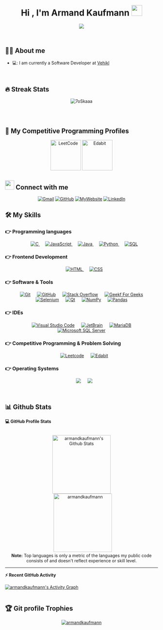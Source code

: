 <h1 align="center">Hi , I'm Armand Kaufmann <img src="https://media.giphy.com/media/hvRJCLFzcasrR4ia7z/giphy.gif" width="35"></h1>
<p align="center">
  <a href="https://github.com/DenverCoder1/readme-typing-svg"><img src="https://readme-typing-svg.herokuapp.com?lines=Coding+Challenges;Algorithms%20|%20OOP;Front+End+|+Back+End;Always%20learning%20new%20things&center=true&width=500&height=50"></a>
</p>


<br>


## :sassy_man:  About me
- 💻: I am currently a Software Developer at [Vehikl](https://github.com/vehikl)

<br>

## 🔥 Streak Stats
<p align="center"><img src="https://github-readme-streak-stats.herokuapp.com/?user=armandkaufmann&theme=algolia" alt="7oSkaaa" /></p>

<br>
<br>


## 👀 My Competitive Programming Profiles

<p align="center">
	<a href="https://leetcode.com/armandkaufmann/"><img src="https://img.icons8.com/external-tal-revivo-shadow-tal-revivo/50/000000/external-level-up-your-coding-skills-and-quickly-land-a-job-logo-shadow-tal-revivo.png" alt="LeetCode" width="100" height="100"/></a>
	<a href="https://edabit.com/user/K6MfKMytoJJuSGewP"><img src="https://pbs.twimg.com/profile_images/1099659786671611904/pPOnSc6C_400x400.png" alt="Edabit" width="100" height="100"/></a>
</p>

## <img src="https://media.giphy.com/media/iY8CRBdQXODJSCERIr/giphy.gif" width="30px"> Connect with me
<p align="center">
	<a href="mailto:armandkaufmann@gmail.com"><img img src="https://img.shields.io/badge/Gmail-%23EA4335.svg?style=plastic&logo=gmail&logoColor=white" alt="Gmail"/></a>
	<a href="https://github.com/armandkaufmann"><img src="https://img.shields.io/badge/GitHub-%23181717.svg?style=plastic&logo=github&logoColor=white" alt="GitHub"/></a>
	<a href="https://www.armandkaufmann.com/"><img src="https://img.shields.io/badge/My%20Website-%FF9900.svg?style=plastic&logo=MyWebsite&logoColor=white" alt="MyWebsite"/></a>
	<a href="https://www.linkedin.com/in/armand-kaufmann/"><img src="https://img.shields.io/badge/LinkedIn-%230A66C2.svg?style=plastic&logo=linkedin&logoColor=white" alt="LinkedIn"/></a>
</p>




## 🛠️ My Skills

### 👉 Programming languages

<p align="center"> 
  &emsp; 
  <a href="https://www.cprogramming.com/" target="_blank"> 
    <img alt="C" src="https://img.shields.io/badge/C%20-%232370ED.svg?style=plastic&logo=c&logoColor=white">
  </a> 
  &emsp;
  <a href="https://developer.mozilla.org/en-US/docs/Web/JavaScript" target="_blank"> 
     <img alt="JavaScript" src="https://img.shields.io/badge/JavaScript%20-%23F7DF1E.svg?style=plastic&logo=javascript&logoColor=black">
   </a>
  &emsp;
  <a href="https://www.java.com" target="_blank"> 
    <img alt="Java" src="https://img.shields.io/badge/Java-%23007396.svg?style=plastic&logo=java&logoColor=white">
  </a>
  &emsp;
   <a href="https://www.python.org" target="_blank">
    <img alt="Python" src="https://img.shields.io/badge/Python%20-%2314354C.svg?style=plastic&logo=python&logoColor=white">
  </a>
	&emsp;
   <a href="https://en.wikipedia.org/wiki/SQL" target="_blank">
    <img alt="SQL" src="https://img.shields.io/badge/MySQL%20-%2314354C.svg?style=plastic&logo=MySQL&logoColor=white">
  </a>
</p>

### 👉 Frontend Development
<p align="center"> 
  &emsp; 
  <a href="https://www.w3.org/html/" target="_blank"> 
   <img alt="HTML" src="https://img.shields.io/badge/HTML5%20-%23E34F26.svg?style=plastic&logo=html5&logoColor=white">
  </a>   
  &emsp;
  <a href="https://www.w3schools.com/css/" target="_blank">
    <img alt="CSS" src="https://img.shields.io/badge/CSS%20-%231572B6.svg?style=plastic&logo=css3&logoColor=white">
  </a> 
</p>

 ### 👉 Software & Tools
 
<p align="center">
  &emsp;
    <a href="#"><img alt="Git" src="https://img.shields.io/badge/Git%20-%23F05033.svg?style=plastic&logo=git&logoColor=white"></a>
  &emsp;
    <a href="#"><img alt="GitHub" src="https://img.shields.io/badge/GitHub-%23181717.svg?style=plastic&logo=github&logoColor=white"></a>
  &emsp;
    <a href="#"><img alt="Stack Overflow" src="https://img.shields.io/badge/-Stack%20Overflow-FE7A16?style=plastic&logo=stack-overflow&logoColor=white"></a>
  &emsp;
    <a href="#"><img alt="Geekf For Geeks" src="https://img.shields.io/badge/Geeks%20for%20Geeks-%230F9D58.svg?style=plastic&logo=geeksforgeeks&logoColor=white"></a>
  &emsp;
    <a href="#"><img alt="Selenium" src="https://img.shields.io/badge/Selenium-%2343B02A.svg?&style=plastic&logo=selenium&logoColor=white"></a>
&emsp;
    <a href="#"><img alt="Qt" src="https://img.shields.io/badge/Qt-41CD52?style=plastic&logo=qt&logoColor=white"></a>
&emsp;
    <a href="#"><img alt="NumPy" src="https://img.shields.io/badge/NumPy-013243?style=plastic&logo=numpy&logoColor=white"></a>
&emsp;
    <a href="#"><img alt="Pandas" src="https://img.shields.io/badge/Pandas-150458?style=plastic&logo=pandas&logoColor=white"></a>
</p>

 ### 👉 IDEs
 
<p align="center">
  &emsp;
    <a href="#"><img alt="Visual Studio Code" src="https://img.shields.io/badge/Visual%20Studio%20Code-0078d7.svg?style=plastic&logo=visual-studio-code&logoColor=white"></a>
  &emsp;
    <a href="#"><img alt="JetBrain" src="https://img.shields.io/badge/JetBrains-%23000000.svg?style=plastic&logo=jetbrains&logoColor=white" /></a>
	  &emsp;
    <a href="#"><img alt="MariaDB" src="https://img.shields.io/badge/MariaDB-003545.svg?style=plastic&logo=MariaDB&logoColor=white"></a>
		  &emsp;
    <a href="#"><img alt="Microsoft SQL Server" src="https://img.shields.io/badge/Microsoft%20SQL%20Server-CC2927.svg?style=plastic&logo=microsoftsqlserver&logoColor=white"></a>
</p>

 ### 👉 Competitive Programming & Problem Solving
 
<p align="center">
  &emsp;
    <a href="#"><img alt = "Leetcode" src="https://img.shields.io/badge/LeetCode%20-%23FFA116.svg?style=plastic&logo=leetcode&logoColor=black" /></a>
  &emsp;
    <a href="#"><img alt = "Edabit" src="https://img.shields.io/badge/Edabit-%230F9D58.svg?style=plastic&logo=codechef&logoColor=white" /></a>
</p>

 ### 👉 Operating Systems
 
<p align="center">
  &emsp;
    <a href="#"><img src="https://img.shields.io/badge/Linux-FCC624?style=plastic&logo=linux&logoColor=black"></a>
  &emsp;
    <a href="#"><img src="https://img.shields.io/badge/Windows-0078D6?style=plastic&logo=windows&logoColor=white"></a> 
</p>

<br/>

## 📊 Github Stats



  <summary><b>💻 GitHub Profile Stats</b></summary>
  <br/>
  <p align="center">
    <a href="https://github.com/anuraghazra/github-readme-stats"><img alt="armandkaufmann's Github Stats" src="https://github-readme-stats.vercel.app/api?username=armandkaufmann&show_icons=true&count_private=true&theme=algolia" height="192px"/></a>
<br/>
  &nbsp;
	  <img src="https://github-readme-stats.vercel.app/api/top-langs?username=armandkaufmann&langs_count=10&show_icons=true&locale=en&layout=compact&theme=algolia" alt="armandkaufmann" height="192px"/>
  <br/>
  <b>Note:</b> Top languages is only a metric of the languages my public code consists of and doesn't reflect experience or skill level.
  </p>

----

  <summary><b>⚡ Recent GitHub Activity</b></summary>
  <br/>
   <a href="https://github.com/armandkaufmann"><img alt="armandkaufmann's Activity Graph" src="https://activity-graph.herokuapp.com/graph?username=armandkaufmann&custom_title=armandkaufmann's%20Contribution%20Graph&theme=react-dark" /></a>
  <br/>


<br/>

## :trophy: Git profile Trophies

<p align="center"> <a href="https://github.com/ryo-ma/github-profile-trophy"><img src="https://github-profile-trophy.vercel.app/?username=armandkaufmann&layout=compact&theme=algolia" alt="armandkaufmann" /></a> </p>

